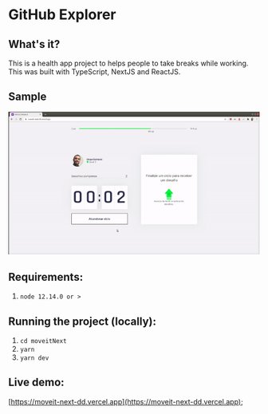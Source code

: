 # GitHub Explorer

## What's it?
This is a health app project to helps people to take breaks while working. This was built with TypeScript, NextJS and ReactJS.

## Sample
![](moveitNext.gif)

## Requirements:
1. `node 12.14.0 or >`

## Running the project (locally):

1. `cd moveitNext`
2. `yarn`
3. `yarn dev`

## Live demo:
[https://moveit-next-dd.vercel.app](https://moveit-next-dd.vercel.app);

